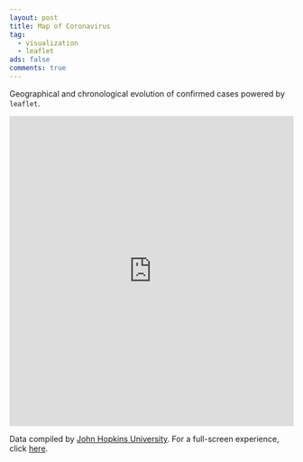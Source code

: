 ```yaml
---
layout: post
title: Map of Coronavirus
tag:
  - visualization
  - leaflet
ads: false
comments: true
---
```


Geographical and chronological evolution of confirmed cases powered by `leaflet`.

<iframe src="https://shawenyao.github.io/R/output/coronavirus/map.html" style="border:none;height:550px;width:100%;" scrolling="no"></iframe>

Data compiled by [John Hopkins University](https://github.com/CSSEGISandData/COVID-19/blob/master/csse_covid_19_data/csse_covid_19_time_series/time_series_19-covid-Confirmed.csv). For a full-screen experience, click [here](https://shawenyao.github.io/R/output/coronavirus/map.html).
